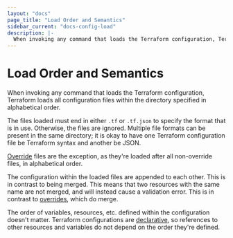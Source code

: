 ```yaml
---
layout: "docs"
page_title: "Load Order and Semantics"
sidebar_current: "docs-config-load"
description: |-
  When invoking any command that loads the Terraform configuration, Terraform loads all configuration files within the directory specified in alphabetical order.
---
```


# Load Order and Semantics

When invoking any command that loads the Terraform configuration,
Terraform loads all configuration files within the directory
specified in alphabetical order.

The files loaded must end in
either `.tf` or `.tf.json` to specify the format that is in use.
Otherwise, the files are ignored. Multiple file formats can
be present in the same directory; it is okay to have one Terraform
configuration file be Terraform syntax and another be JSON.

[Override](docs/configuration/override.html)
files are the exception, as they're loaded after all non-override
files, in alphabetical order.

The configuration within the loaded files are appended to each
other. This is in contrast to being merged. This means that two
resources with the same name are not merged, and will instead
cause a validation error. This is in contrast to
[overrides](docs/configuration/override.html),
which do merge.

The order of variables, resources, etc. defined within the
configuration doesn't matter. Terraform configurations are
[declarative](https://en.wikipedia.org/wiki/Declarative_programming),
so references to other resources and variables do not depend
on the order they're defined.
